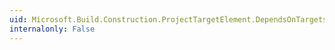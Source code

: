 ```yaml
---
uid: Microsoft.Build.Construction.ProjectTargetElement.DependsOnTargets
internalonly: False
---
```


